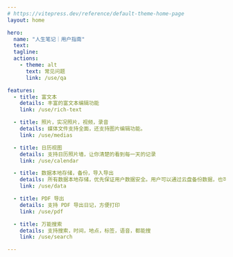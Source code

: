```yaml
---
# https://vitepress.dev/reference/default-theme-home-page
layout: home

hero:
  name: "人生笔记｜用户指南"
  text: 
  tagline: 
  actions:
    - theme: alt
      text: 常见问题
      link: /use/qa

features:
  - title: 富文本
    details: 丰富的富文本编辑功能
    link: /use/rich-text

  - title: 照片，实况照片，视频，录音
    details: 媒体文件支持全面，还支持图片编辑功能。
    link: /use/medias

  - title: 日历视图
    details: 支持日历照片墙，让你清楚的看到每一天的记录
    link: /use/calendar

  - title: 数据本地存储，备份，导入导出
    details: 所有数据本地存储，优先保证用户数据安全。用户可以通过云盘备份数据，也可以手动导出或者导入数据。
    link: /use/data

  - title: PDF 导出
    details: 支持 PDF 导出日记，方便打印
    link: /use/pdf

  - title: 万能搜索
    details: 支持搜索，时间，地点，标签，语音，都能搜
    link: /use/search

---
```


